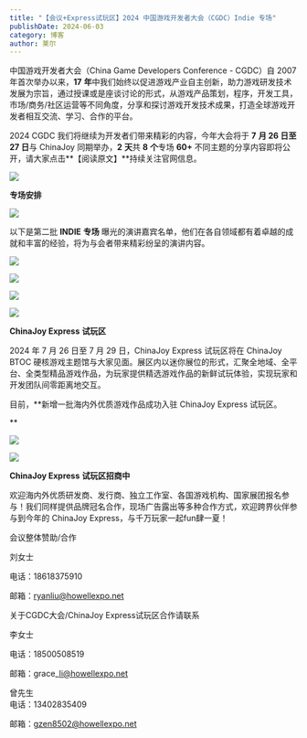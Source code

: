 ```yaml
---
title: "【会议+Express试玩区】2024 中国游戏开发者大会（CGDC）Indie 专场"
publishDate: 2024-06-03
category: 博客
author: 莱尔
---
```


中国游戏开发者大会（China Game Developers Conference - CGDC）自 2007 年首次举办以来，**17** **年**中我们始终以促进游戏产业自主创新，助力游戏研发技术发展为宗旨，通过授课或是座谈讨论的形式，从游戏产品策划，程序，开发工具，市场/商务/社区运营等不同角度，分享和探讨游戏开发技术成果，打造全球游戏开发者相互交流、学习、合作的平台。

2024 CGDC 我们将继续为开发者们带来精彩的内容，今年大会将于 **7** **月 26 日至 27 日**与 ChinaJoy 同期举办，**2** **天**共 **8** **个**专场 **60+** 不同主题的分享内容即将公开，请大家点击**【阅读原文】**持续关注官网信息。

![](https://ec-net-1251389766.cos.ap-shanghai.myqcloud.com/wp-content/uploads/2024/06/20240603231303521-683x1024.jpg)

**专场安排**

![](https://ec-net-1251389766.cos.ap-shanghai.myqcloud.com/wp-content/uploads/2024/06/20240603231306125-1024x576.png)

以下是第二批 **INDIE** **专场** 曝光的演讲嘉宾名单，他们在各自领域都有着卓越的成就和丰富的经验，将为与会者带来精彩纷呈的演讲内容。

![](https://ec-net-1251389766.cos.ap-shanghai.myqcloud.com/wp-content/uploads/2024/06/20240603231310154-576x1024.png)

![](https://ec-net-1251389766.cos.ap-shanghai.myqcloud.com/wp-content/uploads/2024/06/20240603231314230-576x1024.png)

![](https://ec-net-1251389766.cos.ap-shanghai.myqcloud.com/wp-content/uploads/2024/06/20240603231319254-576x1024.png)

![](https://ec-net-1251389766.cos.ap-shanghai.myqcloud.com/wp-content/uploads/2024/06/20240603231323357-576x1024.png)

**ChinaJoy Express** **试玩区**

2024 年 7 月 26 日至 7 月 29 日，ChinaJoy Express 试玩区将在 ChinaJoy BTOC 硬核游戏主题馆与大家见面。展区内以迷你展位的形式，汇聚全地域、全平台、全类型精品游戏作品，为玩家提供精选游戏作品的新鲜试玩体验，实现玩家和开发团队间零距离地交互。

目前，**新增一批海内外优质游戏作品成功入驻 ChinaJoy Express 试玩区。  
  
**

![](https://ec-net-1251389766.cos.ap-shanghai.myqcloud.com/wp-content/uploads/2024/06/20240603231327746-576x1024.png)

![](https://ec-net-1251389766.cos.ap-shanghai.myqcloud.com/wp-content/uploads/2024/06/20240603231330369-576x1024.png)

**ChinaJoy Express** **试玩区招商中**

欢迎海内外优质研发商、发行商、独立工作室、各国游戏机构、国家展团报名参与！我们同样提供品牌冠名合作，现场广告露出等多种合作方式，欢迎跨界伙伴参与到今年的 ChinaJoy Express，与千万玩家一起fun肆一夏！

  
会议整体赞助/合作

刘女士

电话：18618375910

邮箱：ryanliu@howellexpo.net  
  
关于CGDC大会/ChinaJoy Express试玩区合作请联系

李女士

电话：18500508519

邮箱：grace\_li@howellexpo.net  
  

曾先生  
电话：13402835409

邮箱：gzen8502@howellexpo.net
